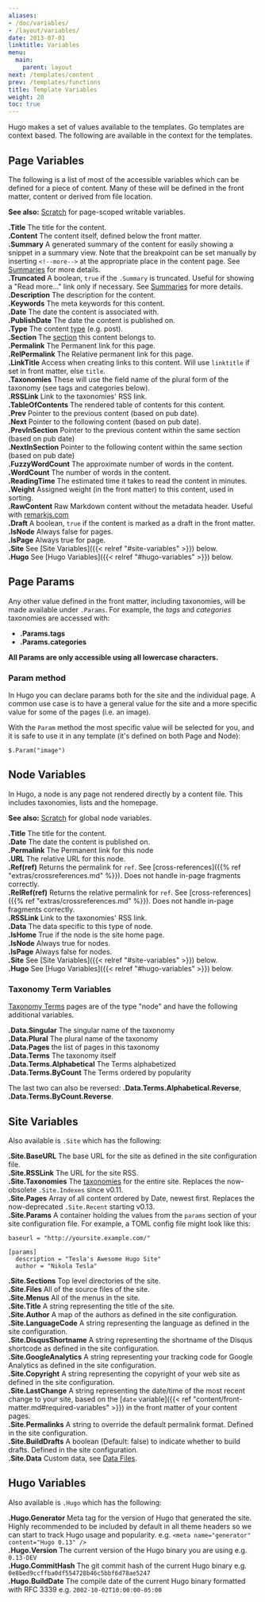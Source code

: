 ```yaml
---
aliases:
- /doc/variables/
- /layout/variables/
date: 2013-07-01
linktitle: Variables
menu:
  main:
    parent: layout
next: /templates/content
prev: /templates/functions
title: Template Variables
weight: 20
toc: true
---
```


Hugo makes a set of values available to the templates. Go templates are context based. The following
are available in the context for the templates.

## Page Variables

The following is a list of most of the accessible variables which can be
defined for a piece of content. Many of these will be defined in the front
matter, content or derived from file location.

**See also:** [Scratch](/extras/scratch) for page-scoped writable variables.

**.Title**  The title for the content.<br>
**.Content** The content itself, defined below the front matter.<br>
**.Summary** A generated summary of the content for easily showing a snippet in a summary view. Note that the breakpoint can be set manually by inserting <code>&lt;!&#x2d;&#x2d;more&#x2d;&#x2d;&gt;</code> at the appropriate place in the content page.  See [Summaries](/content/summaries/) for more details.<br>
**.Truncated** A boolean, `true` if the `.Summary` is truncated.  Useful for showing a "Read more..." link only if necessary.  See [Summaries](/content/summaries/) for more details.<br>
**.Description** The description for the content.<br>
**.Keywords** The meta keywords for this content.<br>
**.Date** The date the content is associated with.<br>
**.PublishDate** The date the content is published on.<br>
**.Type** The content [type](/content/types/) (e.g. post).<br>
**.Section** The [section](/content/sections/) this content belongs to.<br>
**.Permalink** The Permanent link for this page.<br>
**.RelPermalink** The Relative permanent link for this page.<br>
**.LinkTitle** Access when creating links to this content. Will use `linktitle` if set in front matter, else `title`.<br>
**.Taxonomies** These will use the field name of the plural form of the taxonomy (see tags and categories below).<br>
**.RSSLink** Link to the taxonomies' RSS link.<br>
**.TableOfContents** The rendered table of contents for this content.<br>
**.Prev** Pointer to the previous content (based on pub date).<br>
**.Next** Pointer to the following content (based on pub date).<br>
**.PrevInSection** Pointer to the previous content within the same section (based on pub date)<br>
**.NextInSection** Pointer to the following content within the same section (based on pub date)<br>
**.FuzzyWordCount** The approximate number of words in the content.<br>
**.WordCount** The number of words in the content.<br>
**.ReadingTime** The estimated time it takes to read the content in minutes.<br>
**.Weight** Assigned weight (in the front matter) to this content, used in sorting.<br>
**.RawContent** Raw Markdown content without the metadata header. Useful with [remarkjs.com](http://remarkjs.com)<br>
**.Draft** A boolean, `true` if the content is marked as a draft in the front matter.<br>
**.IsNode** Always false for pages.<br>
**.IsPage** Always true for page.<br>
**.Site** See [Site Variables]({{< relref "#site-variables" >}}) below.<br>
**.Hugo** See [Hugo Variables]({{< relref "#hugo-variables" >}}) below.<br>

## Page Params

Any other value defined in the front matter, including taxonomies, will be made available under `.Params`.
For example, the *tags* and *categories* taxonomies are accessed with:

* **.Params.tags**
* **.Params.categories**

**All Params are only accessible using all lowercase characters.**

### Param method
In Hugo you can declare params both for the site and the individual page.  A common use case is to have a general value for the site and a more specific value for some of the pages (i.e. an image).

With the `Param` method the most specific value will be selected for you, and it is safe to use it in any template (it's defined on both Page and Node):

```
$.Param("image")
```

## Node Variables
In Hugo, a node is any page not rendered directly by a content file. This
includes taxonomies, lists and the homepage.

**See also:** [Scratch](/extras/scratch) for global node variables.

**.Title**  The title for the content.<br>
**.Date** The date the content is published on.<br>
**.Permalink** The Permanent link for this node<br>
**.URL** The relative URL for this node.<br>
**.Ref(ref)** Returns the permalink for `ref`. See [cross-references]({{% ref "extras/crossreferences.md" %}}). Does not handle in-page fragments correctly.<br>
**.RelRef(ref)** Returns the relative permalink for `ref`. See [cross-references]({{% ref "extras/crossreferences.md" %}}). Does not handle in-page fragments correctly.<br>
**.RSSLink** Link to the taxonomies' RSS link.<br>
**.Data** The data specific to this type of node.<br>
**.IsHome** True if the node is the site home page.<br>
**.IsNode** Always true for nodes.<br>
**.IsPage** Always false for nodes.<br>
**.Site** See [Site Variables]({{< relref "#site-variables" >}}) below.<br>
**.Hugo** See [Hugo Variables]({{< relref "#hugo-variables" >}}) below.<br>

### Taxonomy Term Variables

[Taxonomy Terms](/templates/terms/) pages are of the type "node" and have the following additional variables.

**.Data.Singular** The singular name of the taxonomy<br>
**.Data.Plural** The plural name of the taxonomy<br>
**.Data.Pages** the list of pages in this taxonomy<br>
**.Data.Terms** The taxonomy itself<br>
**.Data.Terms.Alphabetical** The Terms alphabetized<br>
**.Data.Terms.ByCount** The Terms ordered by popularity<br>

The last two can also be reversed: **.Data.Terms.Alphabetical.Reverse**, **.Data.Terms.ByCount.Reverse**.

## Site Variables

Also available is `.Site` which has the following:

**.Site.BaseURL** The base URL for the site as defined in the site configuration file.<br>
**.Site.RSSLink** The URL for the site RSS.<br>
**.Site.Taxonomies** The [taxonomies](/taxonomies/usage/) for the entire site.  Replaces the now-obsolete `.Site.Indexes` since v0.11.<br>
**.Site.Pages** Array of all content ordered by Date, newest first.  Replaces the now-deprecated `.Site.Recent` starting v0.13.<br>
**.Site.Params** A container holding the values from the `params` section of your site configuration file. For example, a TOML config file might look like this:

    baseurl = "http://yoursite.example.com/"

    [params]
      description = "Tesla's Awesome Hugo Site"
      author = "Nikola Tesla"
**.Site.Sections** Top level directories of the site.<br>
**.Site.Files** All of the source files of the site.<br>
**.Site.Menus** All of the menus in the site.<br>
**.Site.Title** A string representing the title of the site.<br>
**.Site.Author** A map of the authors as defined in the site configuration.<br>
**.Site.LanguageCode** A string representing the language as defined in the site configuration.<br>
**.Site.DisqusShortname** A string representing the shortname of the Disqus shortcode as defined in the site configuration.<br>
**.Site.GoogleAnalytics** A string representing your tracking code for Google Analytics as defined in the site configuration.<br>
**.Site.Copyright** A string representing the copyright of your web site as defined in the site configuration.<br>
**.Site.LastChange** A string representing the date/time of the most recent change to your site, based on the [`date` variable]({{< ref "content/front-matter.md#required-variables" >}}) in the front matter of your content pages.<br>
**.Site.Permalinks** A string to override the default permalink format. Defined in the site configuration.<br>
**.Site.BuildDrafts** A boolean (Default: false) to indicate whether to build drafts. Defined in the site configuration.<br>
**.Site.Data**  Custom data, see [Data Files](/extras/datafiles/).<br>

## Hugo Variables

Also available is `.Hugo` which has the following:

**.Hugo.Generator** Meta tag for the version of Hugo that generated the site. Highly recommended to be included by default in all theme headers so we can start to track Hugo usage and popularity. e.g. `<meta name="generator" content="Hugo 0.13" />`<br>
**.Hugo.Version** The current version of the Hugo binary you are using e.g. `0.13-DEV`<br>
**.Hugo.CommitHash** The git commit hash of the current Hugo binary e.g. `0e8bed9ccffba0df554728b46c5bbf6d78ae5247`<br>
**.Hugo.BuildDate** The compile date of the current Hugo binary formatted with RFC 3339 e.g. `2002-10-02T10:00:00-05:00`<br>
